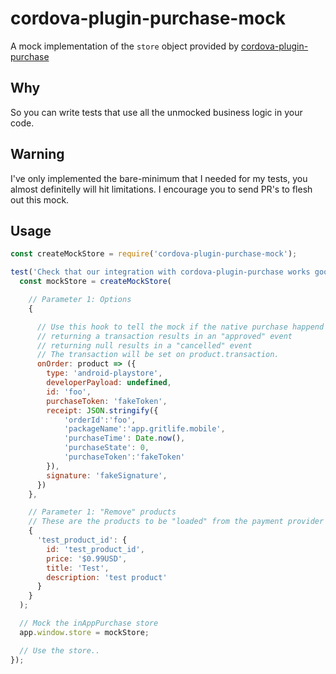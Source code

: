 # cordova-plugin-purchase-mock

A mock implementation of the `store` object provided by [cordova-plugin-purchase](https://github.com/j3k0/cordova-plugin-purchase)

## Why

So you can write tests that use all the unmocked business logic in your code.

## Warning

I've only implemented the bare-minimum that I needed for my tests, you almost definitelly will hit limitations.
I encourage you to send PR's to flesh out this mock.

## Usage

```js
const createMockStore = require('cordova-plugin-purchase-mock');

test('Check that our integration with cordova-plugin-purchase works good', t => {
  const mockStore = createMockStore(

    // Parameter 1: Options
    {

      // Use this hook to tell the mock if the native purchase happend or not.
      // returning a transaction results in an "approved" event
      // returning null results in a "cancelled" event
      // The transaction will be set on product.transaction.
      onOrder: product => ({
        type: 'android-playstore',
        developerPayload: undefined,
        id: 'foo',
        purchaseToken: 'fakeToken',
        receipt: JSON.stringify({
            'orderId':'foo',
            'packageName':'app.gritlife.mobile',
            'purchaseTime': Date.now(),
            'purchaseState': 0,
            'purchaseToken':'fakeToken'
        }),
        signature: 'fakeSignature',
      })
    },

    // Parameter 1: "Remove" products
    // These are the products to be "loaded" from the payment provider when you call store.refresh()
    {
      'test_product_id': {
        id: 'test_product_id',
        price: '$0.99USD',
        title: 'Test',
        description: 'test product'
      }
    }
  );

  // Mock the inAppPurchase store
  app.window.store = mockStore;

  // Use the store..
});
```